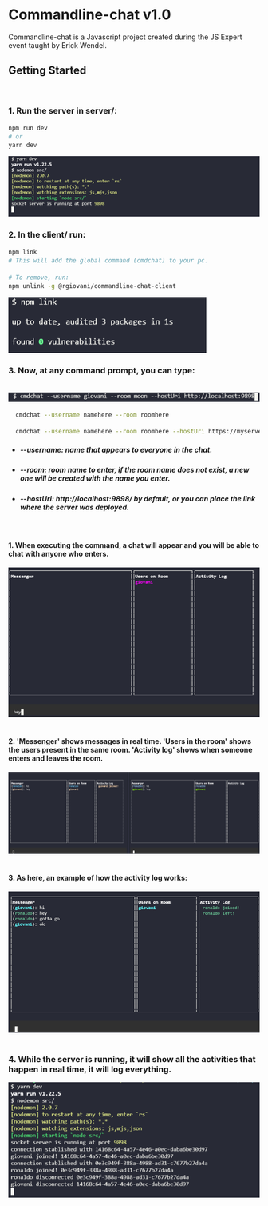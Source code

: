 # Commandline-chat v1.0
 Commandline-chat is a Javascript project created during the JS Expert event taught by Erick Wendel.
 
## Getting Started

<br>

### 1. Run the server in server/:

```bash
npm run dev
# or
yarn dev
```
<img src="./screenshots/yarndev.png"/>

### 2. In the client/ run:
```bash
npm link
# This will add the global command (cmdchat) to your pc.

# To remove, run:
npm unlink -g @rgiovani/commandline-chat-client
```
<img src="./screenshots/npmlink.png"/>

<br>

### 3. Now, at any command prompt, you can type:

<br>

<img src="./screenshots/start.png"/>

<br>

```bash
  cmdchat --username namehere --room roomhere

  cmdchat --username namehere --room roomhere --hostUri https://myserver.com/
```

- ##### *--username:* name that appears to everyone in the chat. 

- ##### *--room:* room name to enter, if the room name does not exist, a new one will be created with the name you enter.

- ##### *--hostUri:* http://localhost:9898/ by default, or you can place the link where the server was deployed.

<br>

#### 1. **When executing the command, a chat will appear and you will be able to chat with anyone who enters.**
<img src="./screenshots/chat.png"/>

<br>
<br>

#### 2. **'Messenger' shows messages in real time. 'Users in the room' shows the users present in the same room. 'Activity log' shows when someone enters and leaves the room.**
<img src="./screenshots/chatting.png"/>

<br>
<br>

#### 3. **As here, an example of how the activity log works:**
<img src="./screenshots/gotta-go.png"/>

<br>
<br>

### 4. **While the server is running, it will show all the activities that happen in real time, it will log everything.**
<img src="./screenshots/log.png"/>

<br>


